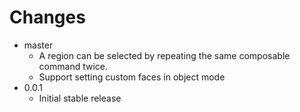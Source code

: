 # Changes

- master
  - A region can be selected by repeating the same composable command
    twice.
  - Support setting custom faces in object mode
- 0.0.1
  - Initial stable release
